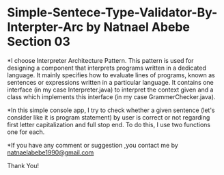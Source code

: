 # Simple-Sentece-Type-Validator-By-Interpter-Arc by Natnael Abebe Section 03
*I choose Interpreter Architecture Pattern. This pattern is used for designing a component that interprets programs written in a dedicated language.
 It mainly specifies how to evaluate lines of programs, known as sentences or expressions written in a particular language.
 It contains one interface (in my case Interpreter.java) to interpret the context given and a class which implements this interface (in my case GrammerChecker.java).

*In this simple console app, I try to check whether a given sentence (let's consider like it is program statement) by user is correct or not regarding first letter capitalization and full stop end.
 To do this, I use two functions one for each.

*If you have any comment or suggestion ,you contact me by natnaelabebe1990@gmail.com



Thank You!
